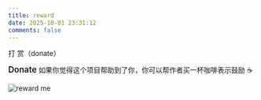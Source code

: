 ```yaml
---
title: reward
date: 2025-10-01 23:31:12
comments: false
---
```


<span id="donate">打 赏（donate）</span>

<p id="div-border-left-green"><span style="font-size: 1.2em; font-weight: 600;">Donate</span>
    如果你觉得这个项目帮助到了你，你可以帮作者买一杯咖啡表示鼓励 ☕️
</p>

<img class="reward-all" src="/reward/wechat-alipay.png" alt="reward me">
